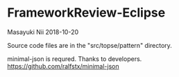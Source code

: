 # FrameworkReview-Eclipse

Masayuki Nii 2018-10-20

Source code files are in the "src/topse/pattern" directory.

minimal-json is requred. Thanks to developers.
https://github.com/ralfstx/minimal-json
